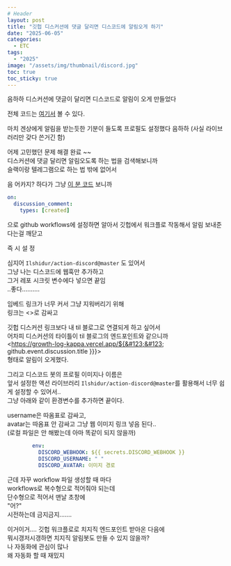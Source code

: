 ```yaml
---
# Header
layout: post
title: "깃헙 디스커션에 댓글 달리면 디스코드에 알림오게 하기"
date: "2025-06-05"
categories:
  - ETC
tags: 
  - "2025"
image: "/assets/img/thumbnail/discord.jpg"
toc: true
toc_sticky: true
---
```


음하하
디스커션에 댓글이 달리면 디스코드로 알림이 오게 만들었다


전체 코드는 [여기서](https://github.com/dpwls02142/growth-log/blob/main/.github/workflows/discussion-to-discord.yml) 볼 수 있다.


마치 겐상에게 알림을 받는듯한 기분이 들도록 프로필도 설정했다 
음하하 (사실 라이브러리만 갖다 쓴거긴 함)


어제 고민했던 문제 해결 완료 ~~ <br>
디스커션에 댓글 달리면 알림오도록 하는 법을 검색해보니까 <br>
슬랙이랑 텔레그램으로 하는 법 밖에 없어서

음 어카지? 하다가
그냥 [이 분 코드](https://github.com/route06/actions/blob/v2.3.0/.github/workflows/gh_discussion_comment_to_slack.yml#L12-L25) 보니까


```yml
on:
  discussion_comment:
    types: [created]
```


으로 github workflows에 설정하면 
알아서 깃헙에서 워크플로 작동해서 알림 보내준다는걸 깨닫고


즉 시 설 정



심지어 `Ilshidur/action-discord@master` 도 있어서 <br>
그냥 나는 디스코드에 웹훅만 추가하고 <br>
그거 레포 시크릿 변수에다 넣으면 끝임 <br>
..좋다..........



임베드 링크가 너무 커서 그냥 지워버리기 위해 <br>
링크는 <>로 감싸고



깃헙 디스커션 링크보다 내 til 블로그로 연결되게 하고 싶어서 <br>
어차피 디스커션의 타이틀이 til 블로그의 엔드포인트와 같으니까 <br>
<https://growth-log-kappa.vercel.app/${&#123;&#123; github.event.discussion.title &#125;&#125;}> <br>
형태로 알림이 오게했다.



그리고 디스코드 봇의 프로필 이미지나 이름은 <br>
앞서 설정한 액션 라이브러리 `Ilshidur/action-discord@master`를 활용해서 너무 쉽게 설정할 수 있어서.. <br>
그냥 아래와 같이 환경변수를 추가하면 끝이다.



username은 따옴표로 감싸고, <br>
avatar는 따옴표 안 감싸고 그냥 웹 이미지 링크 넣음 된다.. <br>
(로컬 파일은 안 해봤는데 아마 똑같이 되지 않을까)
```yml
        env:
          DISCORD_WEBHOOK: ${{ secrets.DISCORD_WEBHOOK }}
          DISCORD_USERNAME: " "
          DISCORD_AVATAR: 이미지 경로
```



근데 자꾸 workflow 파일 생성할 때 마다 <br>
workflows로 복수형으로 적어줘야 되는데 <br>
단수형으로 적어서 맨날 초창에 <br>
"어?" <br>
시전하는데 금지금지.......


이거이거.... 깃헙 워크플로로 치지직 엔드포인트 받아온 다음에 <br>
뭐시갱저시갱하면 치지직 알림봇도 만들 수 있지 않을까? <br>
나 자동화에 관심이 많나 <br>
왜 자동화 할 때 재밌지